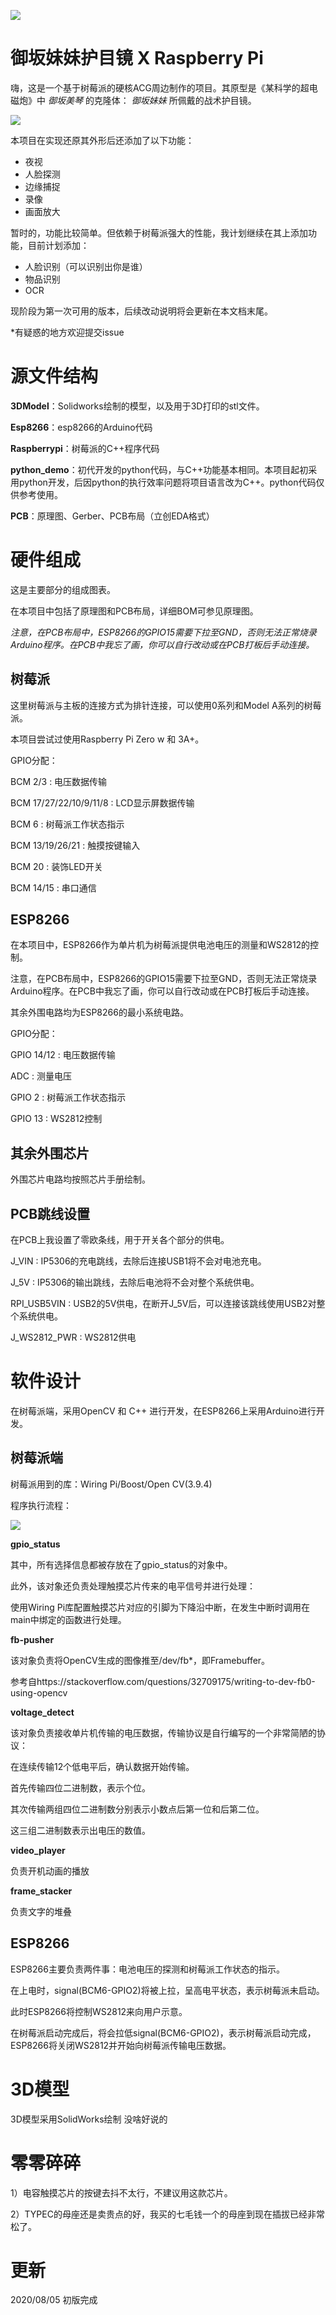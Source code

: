 ![](cover.jpg)

# 御坂妹妹护目镜 X Raspberry Pi

嗨，这是一个基于树莓派的硬核ACG周边制作的项目。其原型是《某科学的超电磁炮》中 *御坂美琴* 的克隆体： *御坂妹妹* 所佩戴的战术护目镜。

![](structure.png)

本项目在实现还原其外形后还添加了以下功能：

- 夜视
- 人脸探测
- 边缘捕捉
- 录像
- 画面放大

暂时的，功能比较简单。但依赖于树莓派强大的性能，我计划继续在其上添加功能，目前计划添加：

- 人脸识别（可以识别出你是谁）
- 物品识别
- OCR



现阶段为第一次可用的版本，后续改动说明将会更新在本文档末尾。

*有疑惑的地方欢迎提交issue

# 源文件结构

**3DModel**：Solidworks绘制的模型，以及用于3D打印的stl文件。

**Esp8266**：esp8266的Arduino代码

**Raspberrypi**：树莓派的C++程序代码

**python_demo**：初代开发的python代码，与C++功能基本相同。本项目起初采用python开发，后因python的执行效率问题将项目语言改为C++。python代码仅供参考使用。

**PCB**：原理图、Gerber、PCB布局（立创EDA格式）



# 硬件组成

这是主要部分的组成图表。

在本项目中包括了原理图和PCB布局，详细BOM可参见原理图。

*注意，在PCB布局中，ESP8266的GPIO15需要下拉至GND，否则无法正常烧录Arduino程序。在PCB中我忘了画，你可以自行改动或在PCB打板后手动连接。*



## 树莓派

这里树莓派与主板的连接方式为排针连接，可以使用0系列和Model A系列的树莓派。

本项目尝试过使用Raspberry Pi Zero w 和 3A+。

GPIO分配：

BCM 2/3 : 电压数据传输

BCM 17/27/22/10/9/11/8 : LCD显示屏数据传输

BCM 6 : 树莓派工作状态指示

BCM 13/19/26/21 : 触摸按键输入

BCM 20 : 装饰LED开关

BCM 14/15 : 串口通信



## ESP8266

在本项目中，ESP8266作为单片机为树莓派提供电池电压的测量和WS2812的控制。

注意，在PCB布局中，ESP8266的GPIO15需要下拉至GND，否则无法正常烧录Arduino程序。在PCB中我忘了画，你可以自行改动或在PCB打板后手动连接。

其余外围电路均为ESP8266的最小系统电路。

GPIO分配：

GPIO 14/12 : 电压数据传输

ADC : 测量电压

GPIO 2 : 树莓派工作状态指示

GPIO 13 : WS2812控制



## 其余外围芯片

外围芯片电路均按照芯片手册绘制。



## PCB跳线设置

在PCB上我设置了零欧条线，用于开关各个部分的供电。

J_VIN : IP5306的充电跳线，去除后连接USB1将不会对电池充电。

J_5V : IP5306的输出跳线，去除后电池将不会对整个系统供电。

RPI_USB5VIN : USB2的5V供电，在断开J_5V后，可以连接该跳线使用USB2对整个系统供电。

J_WS2812_PWR : WS2812供电





# 软件设计

在树莓派端，采用OpenCV 和 C++ 进行开发，在ESP8266上采用Arduino进行开发。

## 树莓派端

树莓派用到的库：Wiring Pi/Boost/Open CV(3.9.4)

程序执行流程：

![](workflow.png)



**gpio_status**

其中，所有选择信息都被存放在了gpio_status的对象中。

此外，该对象还负责处理触摸芯片传来的电平信号并进行处理：

使用Wiring Pi库配置触摸芯片对应的引脚为下降沿中断，在发生中断时调用在main中绑定的函数进行处理。



**fb-pusher**

该对象负责将OpenCV生成的图像推至/dev/fb*，即Framebuffer。

参考自https://stackoverflow.com/questions/32709175/writing-to-dev-fb0-using-opencv



**voltage_detect**

该对象负责接收单片机传输的电压数据，传输协议是自行编写的一个非常简陋的协议：

在连续传输12个低电平后，确认数据开始传输。

首先传输四位二进制数，表示个位。

其次传输两组四位二进制数分别表示小数点后第一位和后第二位。

这三组二进制数表示出电压的数值。



**video_player**

负责开机动画的播放



**frame_stacker**

负责文字的堆叠



## ESP8266

ESP8266主要负责两件事：电池电压的探测和树莓派工作状态的指示。

在上电时，signal(BCM6-GPIO2)将被上拉，呈高电平状态，表示树莓派未启动。

此时ESP8266将控制WS2812来向用户示意。

在树莓派启动完成后，将会拉低signal(BCM6-GPIO2)，表示树莓派启动完成，ESP8266将关闭WS2812并开始向树莓派传输电压数据。



# 3D模型

3D模型采用SolidWorks绘制 没啥好说的



# 零零碎碎

1）电容触摸芯片的按键去抖不太行，不建议用这款芯片。

2）TYPEC的母座还是卖贵点的好，我买的七毛钱一个的母座到现在插拔已经非常松了。





# 更新

2020/08/05 初版完成